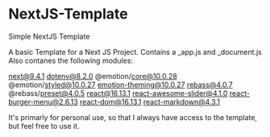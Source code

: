 # NextJS-Template
Simple NextJS Template

A basic Template for a Next JS Project.
Contains a _app.js and _document.js
Also contanes the following modules:

next@9.4.1
dotenv@8.2.0
@emotion/core@10.0.28
@emotion/styled@10.0.27
emotion-theming@10.0.27
rebass@4.0.7
@rebass/preset@4.0.5
react@16.13.1
react-awesome-slider@4.1.0
react-burger-menu@2.6.13
react-dom@16.13.1
react-markdown@4.3.1


It's primarly for personal use, so that I always have access to the template, 
but feel free to use it.

